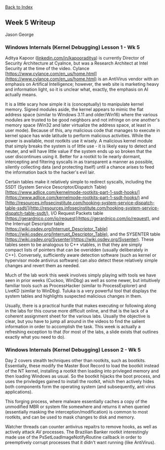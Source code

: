 
[Back to Index](https://jaegermeiste.github.io/DefenseAgainstTheDarkArts/)

## Week 5 Writeup

Jason George

### Windows Internals (Kernel Debugging) Lesson 1 - Wk 5

Aditya Kapoor ([linkedin.com/in/kapooraditya](linkedin.com/in/kapooraditya)) is currently Director of Security Architecture at Cyalnce, but was a Research Architect at Intel Security at the time of the video. Cylance [https://www.cylance.com/en_us/home.html](https://www.cylance.com/en_us/home.html) is an AntiVirus vendor with an emphasis on Artifical Intelligence; however, the web site is marketing heavy and information light, so it is unclear what, exactly, the emphasis on AI actually means.

It is a little scary how simple it is (conceptually) to manipulate kernel memory. Signed modules aside, the kernel appears to mimic the flat address space (similar to Windows 3.11 and older/Win16) where the various modules are trusted to be good neighbors and not infringe on one another's memory space (Win32 and later virtualize the address space, at least in user mode). Because of this, any malicious code that manages to execute in kernel space has wide latitude to perform malicious activities. While the power is available, most rootkits use it wisely. A malicious kernel module that simply breaks the system is of little use - it is likely easy to detect and neuter, and will have little value if the system ends up so broken that the user discontinues using it. Better for a rootkit to lie nearly dormant, intercepting and filtering syscalls in as transparent a manner as possible, silently collecting data (and protecting itself) until a chance arises to feed the information back to the hacker's evil lair.

Certain tables make it relatively simple to redirect syscalls, including the SSDT (System Service Descriptor/Dispatch Table) [https://www.adlice.com/kernelmode-rootkits-part-1-ssdt-hooks/](https://www.adlice.com/kernelmode-rootkits-part-1-ssdt-hooks/) and [http://resources.infosecinstitute.com/hooking-system-service-dispatch-table-ssdt/](http://resources.infosecinstitute.com/hooking-system-service-dispatch-table-ssdt/), I/O Request Packets table [https://gerardnico.com/io/request](https://gerardnico.com/io/request), and the Interrupt Descriptor table [https://wiki.osdev.org/Interrupt_Descriptor_Table](https://wiki.osdev.org/Interrupt_Descriptor_Table), and the SYSENTER table [https://wiki.osdev.org/Sysenter](https://wiki.osdev.org/Sysenter). These tables seem to be analogous to C++ vtables, in that they are simply compact lists of pointers that can be overidden (usually deliberately in C++). Conversely, sufficiently aware detection software (such as kernel or hypervisor mode antivirus software) can also detect these relatively simple changes and revert them as needed.

Much of the lab work this week involves simply playing with tools we have seen in prior weeks (Cuckoo, WinDbg) as well as some newer, but intuitively familiar tools such as ProcessHacker (similar to ProcessExplorer) and LiveKD (similar to WinDbg). Tuluka is a very powerful tool that displays the system tables and highlights suspected malicious changes in them.

Usually, there is a practical hurdle that makes executing or following along in the labs for this course more difficult online, and that is the lack of a coherent assignment sheet for the various labs. Usually the objective is clear, but you have to jump all around in the videos to find the salient information in order to accomplish the task. This week is actually a refreshing exception to that (for most of the labs, a slide exists that outlines exactly what you need to do).

### Windows Internals (Kernel Debugging) Lesson 2 - Wk 5

Day 2 covers stealth techniques other than rootkits, such as bootkits. Essentially, these modify the Master Boot Record to load the bootkit instead of the NT kernel, installing a rootkit then loading into privleged memory and then loading Windows as usual. So the bootkit hijacks the boot process, and uses the privledges gained to install the rootkit, which then actively hides both components form the operating system (and subsequently, anti virus applications).

This forging process, where malware essentially caches a copy of the unmodified MBR or system file somewhere and returns it when queried (essentially masking the interception/modification) is common to most rootkits, and can be used to mask changes to disk and memory.

Watcher threads can counter antivirus repaitrs to remove hooks, as well as actively attack AV processes. The Brazilian Banker rootkit interestingly made use of the PsSetLoadImageNotifyRoutine callback in order to preemptively corrupt processes that it didn't want running (like AntiVirus). 
